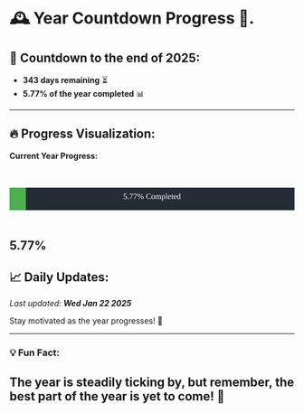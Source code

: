 
# &#x1F570; **Year Countdown Progress** &#x1F389;.

## &#x1F4C5; Countdown to the end of 2025:
- **343 days remaining** &#x23F3;
- **5.77% of the year completed** &#x1F4CA;

---

## &#x1F525; **Progress Visualization**:

**Current Year Progress:**

<br><br>
![Progress Bar](https://raw.githubusercontent.com/dayanidigv/year-countdown-progress/main/progress-bar.svg)
<br><br>

**5.77%**
---

## &#x1F4C8; **Daily Updates**:

_Last updated: **Wed Jan 22 2025**_

Stay motivated as the year progresses! &#x1F680;

--- 

### &#x1F4A1; **Fun Fact:**
The year is steadily ticking by, but remember, the best part of the year is yet to come! &#x1F31F;
---
